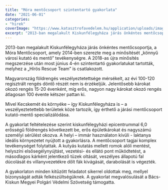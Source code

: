 ```yaml
---
title: "Móra mentőcsoport szintentartó gyakorlata"
date: "2021-06-01"
categories:
- "hirek"
coverImage: "https://www.katasztrofavedelem.hu/application/uploads/images/header/767934.jpg"
excerpt: "2013-ban megalakult Kiskunfélegyháza járás önkéntes mentőcsoportja, a Móra Mentőcsoport, amely 2014-ben szerezte meg a minősítését „könnyű városi kutató és mentő” tevékenységre. A 2018-as újra minősítés megszerzése után most június 4-én szintentartó gyakorlatukat tartották, melyhez a „Hírös Rescue Team” is csatlakozott."
---
```


2013-ban megalakult Kiskunfélegyháza járás önkéntes mentőcsoportja, a Móra Mentőcsoport, amely 2014-ben szerezte meg a minősítését „könnyű városi kutató és mentő” tevékenységre.
A 2018-as újra minősítés megszerzése után most június 4-én szintentartó gyakorlatukat tartották, melyhez a „Hírös Rescue Team” is csatlakozott.

Magyarország földrengés veszélyeztetettsége mérsékelt, az évi 100-120 regisztrált rengés döntő részét nem is érzékeljük.
Jelentősebb károkat okozó rengés 15-20 évenként, míg erős, nagyon nagy károkat okozó rengés átlagosan 100 évente kétszer pattan ki.

Mivel Kecskemét és környéke – így Kiskunfélegyháza is – a veszélyeztetettebb területek közé tartozik, így érthető a járási 
mentőcsoport kutató-mentő specializálódása.

A gyakorlat feltételezése szerint kiskunfélegyházi epicentrummal 6,0 erősségű földrengés következett be, erős épületkárokat és
nagyszámú személyi sérülést okozva. A helyi – immár használaton kívüli - laktanya ideális környezetet nyújtott a gyakorlásra.
A mentőcsoport tagjai komplex tevékenységet folytattak. A kutyás kutatás mellett romok alóli mentést, helyszíni elsősegélynyújtást,
vezetési- és ellátó pont működtetést, a másodlagos kárként jelentkező tüzek oltását, veszélyes állapotú fal dúcolását és villanyvezetékre dőlt fák kivágását, darabolását is végezték.

A gyakorlaton minden kitűzött feladatot sikerrel oldottak meg, mellyel bizonyságát adták felkészültségüknek.
A gyakorlat megvalósulását a Bács-Kiskun Megyei Polgári Védelmi Szövetség támogatta.